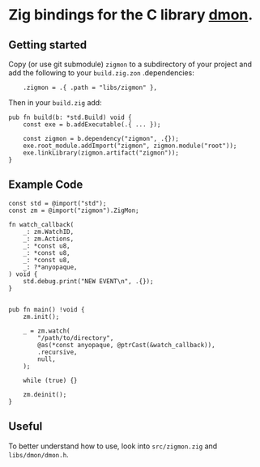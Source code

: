 # Zig bindings for the C library [dmon](https://github.com/septag/dmon).
## Getting started
Copy (or use git submodule) `zigmon` to a subdirectory of your project and add the following to your `build.zig.zon` .dependencies:
```zig
    .zigmon = .{ .path = "libs/zigmon" },
```
Then in your `build.zig` add:
```zig
pub fn build(b: *std.Build) void {
    const exe = b.addExecutable(.{ ... });

    const zigmon = b.dependency("zigmon", .{});
    exe.root_module.addImport("zigmon", zigmon.module("root"));
    exe.linkLibrary(zigmon.artifact("zigmon"));
}
```
## Example Code
```zig
const std = @import("std");
const zm = @import("zigmon").ZigMon;

fn watch_callback(
    _: zm.WatchID, 
    _: zm.Actions,
    _: *const u8,
    _: *const u8,
    _: *const u8,
    _: ?*anyopaque,
) void {
    std.debug.print("NEW EVENT\n", .{});
}


pub fn main() !void {
    zm.init();

    _ = zm.watch(
        "/path/to/directory", 
        @as(*const anyopaque, @ptrCast(&watch_callback)),
        .recursive,
        null,
    );

    while (true) {}

    zm.deinit();
}
```
## Useful
To better understand how to use, look into `src/zigmon.zig` and `libs/dmon/dmon.h`.
